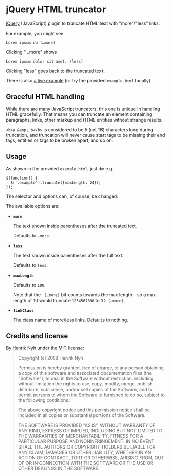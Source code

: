 # jQuery HTML truncator

[jQuery](http://jquery.com/) (JavaScript) plugin to truncate HTML text with "more"/"less" links.

For example, you might see

    Lorem ipsum do (…more)
    
Clicking "…more" shows

    Lorem ipsum dolor sit amet. (less)
    
Clicking "less" goes back to the truncated text.

There is also [a live example](http://henrik.nyh.se/examples/truncator/) (or try the provided `example.html` locally).

## Graceful HTML handling

While there are many JavaScript truncators, this one is unique in handling HTML gracefully. That means you can truncate an element containing paragraphs, links, other markup and HTML entities without strange results.

`<b>a &amp; b</b>` is considered to be 5 (not 16) characters long during truncation, and truncation will never cause start tags to be missing their end tags, entities or tags to be broken apart, and so on.


## Usage

As shown in the provided `example.html`, just do e.g.

    $(function() {
      $('.example').truncate({maxLength: 24});
    });
    
The selector and options can, of course, be changed.

The available options are:


 * **`more`**

   The text shown inside parentheses after the truncated text.
 
   Defaults to `…more`.


 * **`less`**

   The text shown inside parentheses after the full text.

   Defaults to `less`.


 * **`maxLength`**

   Defaults to `100`.
   
   Note that the ` (…more)` bit counts towards the max length – so a max length of 10 would truncate `1234567890` to `12 (…more)`.


 * **`linkClass`**

   The class name of more/less links. Defaults to nothing.
   
## Credits and license

By [Henrik Nyh](http://henrik.nyh.se/) under the MIT license:

>  Copyright (c) 2008 Henrik Nyh
>
>  Permission is hereby granted, free of charge, to any person obtaining a copy
>  of this software and associated documentation files (the "Software"), to deal
>  in the Software without restriction, including without limitation the rights
>  to use, copy, modify, merge, publish, distribute, sublicense, and/or sell
>  copies of the Software, and to permit persons to whom the Software is
>  furnished to do so, subject to the following conditions:
>
>  The above copyright notice and this permission notice shall be included in
>  all copies or substantial portions of the Software.
>
>  THE SOFTWARE IS PROVIDED "AS IS", WITHOUT WARRANTY OF ANY KIND, EXPRESS OR
>  IMPLIED, INCLUDING BUT NOT LIMITED TO THE WARRANTIES OF MERCHANTABILITY,
>  FITNESS FOR A PARTICULAR PURPOSE AND NONINFRINGEMENT. IN NO EVENT SHALL THE
>  AUTHORS OR COPYRIGHT HOLDERS BE LIABLE FOR ANY CLAIM, DAMAGES OR OTHER
>  LIABILITY, WHETHER IN AN ACTION OF CONTRACT, TORT OR OTHERWISE, ARISING FROM,
>  OUT OF OR IN CONNECTION WITH THE SOFTWARE OR THE USE OR OTHER DEALINGS IN
>  THE SOFTWARE.
